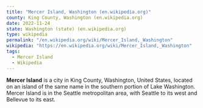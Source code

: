 ```yaml
---
title: "Mercer Island, Washington (en.wikipedia.org)"
county: King County, Washington (en.wikipedia.org)
date: 2022-11-24
state: Washington (state) (en.wikipedia.org)
type: wikipedia
permalink: "/en.wikipedia.org/wiki/Mercer_Island,_Washington"
wikipedia: "https://en.wikipedia.org/wiki/Mercer_Island,_Washington"
tags:
  - Mercer Island
  - Wikipedia
---
```

**Mercer Island** is a city in King County, Washington, United States, located on an island of the same name in the southern portion of Lake Washington. Mercer Island is in the Seattle metropolitan area, with Seattle to its west and Bellevue to its east.